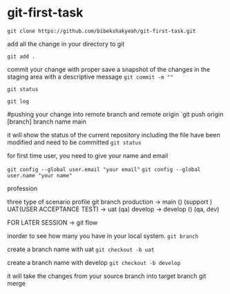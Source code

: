 # git-first-task

`git clone https://github.com/bibekshakyeah/git-first-task.git`

add all the change in your directory to git

`git add .`

commit your change with proper
save a snapshot of the changes in the staging area with a descriptive message
`git commit -m ""`

`git status`

`git log`

#pushing your change into remote branch and remote origin
`git push origin [branch]
branch name main

it will show the status of the current repository including the file have been modified
 and need to be committed
`git status`

 for first time user, you need to give your name and email

`git config --global user.email "your email"`
`git config --global user.name "your name"`


profession

three type of scenario
profile       git branch 
production -> main () (support )
UAT(USER ACCEPTANCE TEST) -> uat (qa)
develop -> develop () (qa, dev)

FOR LATER SESSION
-> git flow 

inorder to see how many you have in your local system.
`git branch`

create a branch name with uat
`git checkout -b uat`

create a branch name with develop
`git checkout -b develop`

it will take the changes from your source branch into target branch 
git merge



